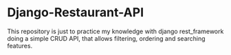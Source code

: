 # Django-Restaurant-API
This repository is just to practice my knowledge with django rest_framework doing a simple CRUD API, that allows filtering, ordering and searching features.
